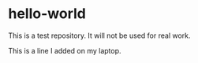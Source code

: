 # hello-world
This is a test repository. It will not be used for real work.

This is a line I added on my laptop.

